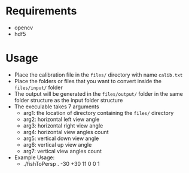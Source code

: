 # Requirements
+ opencv
+ hdf5

# Usage
+ Place the calibration file in the `files/` directory with name `calib.txt`
+ Place the folders or files that you want to convert inside the `files/input/` folder
+ The output will be generated in the `files/output/` folder in the same folder structure as the input folder structure
+ The execulable takes 7 arguments
  + arg1: the location of directory containing the `files/` directory
  + arg2: horizontal left view angle
  + arg3: horizontal right view angle
  + arg4: horizontal view angles count
  + arg5: vertical down view angle
  + arg6: vertical up view angle
  + arg7: vertical view angles count
+ Example Usage:
  + ./fishToPersp . -30 +30 11 0 0 1
